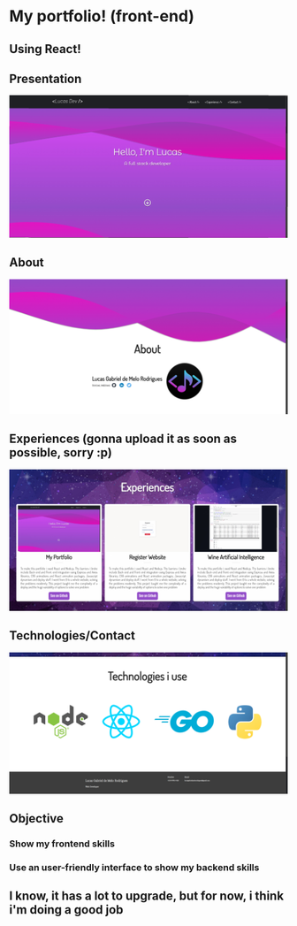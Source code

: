 # My portfolio! (front-end)
## Using React!

## Presentation
![photo1](/src/img/readme1.jpg?raw=true)
## About
![photo2](/src/img/readme2.jpg?raw=true)
## Experiences (gonna upload it as soon as possible, sorry :p)
![photo3](/src/img/readme3.jpg?raw=true)
## Technologies/Contact
![photo4](/src/img/readme4.jpg?raw=true)

## Objective
### Show my frontend skills
### Use an user-friendly interface to show my backend skills

## I know, it has a lot to upgrade, but for now, i think i'm doing a good job
